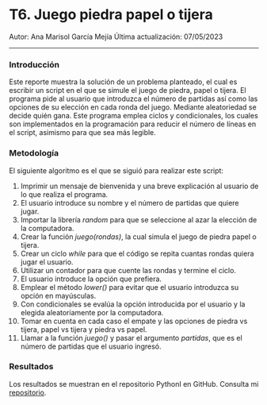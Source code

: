 # T6. Juego piedra papel o tijera 

Autor: Ana Marisol García Mejía 
Última actualización: 07/05/2023
_____
### Introducción 
Este reporte muestra la solución de un problema planteado, el cual es escribir un script en el que se simule el juego de piedra, papel o tijera. El programa pide al usuario que introduzca el número de partidas así como las opciones de su elección en cada ronda del juego. Mediante aleatoriedad se decide quién gana. Este programa emplea ciclos y condicionales, los cuales son implementados en la programación para reducir el número de líneas en el script, asimismo para que sea más legible. 

### Metodología
El siguiente algoritmo es el que se siguió para realizar este script: 
1. Imprimir un mensaje de bienvenida y una breve explicación al usuario de lo que realiza el programa. 
2. El usuario introduce su nombre y el número de partidas que quiere jugar. 
3. Importar la librería *random* para que se seleccione al azar la elección de la computadora.
4. Crear la función *juego(rondas)*, la cual simula el juego de piedra papel o tijera. 
5. Crear un ciclo *while* para que el código se repita cuantas rondas quiera jugar el usuario.  
6. Utilizar un contador para que cuente las rondas y termine el ciclo. 
7. El usuario introduce la opción que prefiera. 
8. Emplear el método *lower()* para evitar que el usuario introduzca su opción en mayúsculas. 
9. Con condicionales se evalúa la opción introducida por el usuario y la elegida aleatoriamente por la computadora. 
10. Tomar en cuenta  en cada caso el empate y las opciones de piedra vs tijera, papel vs tijera y piedra vs papel. 
11. Llamar a la función *juego()* y pasar el argumento *partidas*, que es el número de partidas que el usuario ingresó. 


### Resultados
Los resultados se muestran en el repositorio PythonI en GitHub. Consulta mi [repositorio](https://github.com/anagarme/PythonI/blob/4f1be4c120a64bc40fda88c78aa607f438ea4f87/Tareas/Tarea_6/src/piedra-papel-tijera.py).
